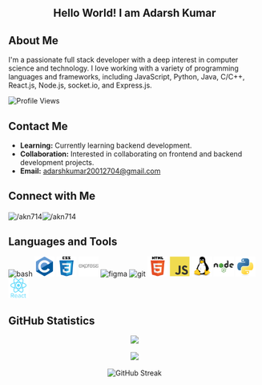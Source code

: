 <h2 align="center">Hello World! I am Adarsh Kumar</h2>

## About Me
I'm a passionate full stack developer with a deep interest in computer science and technology. I love working with a variety of programming languages and frameworks, including JavaScript, Python, Java, C/C++, React.js, Node.js, socket.io, and Express.js.

![Profile Views](https://komarev.com/ghpvc/?username=adarshkumar714&label=Profile%20views&color=0e75b6&style=flat)

## Contact Me
- **Learning:** Currently learning backend development.
- **Collaboration:** Interested in collaborating on frontend and backend development projects.
- **Email:** adarshkumar20012704@gmail.com

## Connect with Me
<p style="display: flex;">
  <a href="https://twitter.com/akn714" target="blank" style="text-decoration: none !important;">
    <img align="center" src="https://about.x.com/content/dam/about-twitter/x/brand-toolkit/logo-black.png.twimg.1920.png" alt="/akn714" height="30" width="40" />
  </a>
  <a href="https://in.linkedin.com/in/akn714" target="blank" style="text-decoration: none;">
    <img align="center" src="https://raw.githubusercontent.com/rahuldkjain/github-profile-readme-generator/master/src/images/icons/Social/linked-in-alt.svg" alt="/akn714" height="30" width="40" />
  </a>
</p>


## Languages and Tools
<p>
  <img src="https://www.vectorlogo.zone/logos/gnu_bash/gnu_bash-icon.svg" alt="bash" width="40" height="40"/>
  <img src="https://raw.githubusercontent.com/devicons/devicon/master/icons/c/c-original.svg" alt="c" width="40" height="40"/>
  <img src="https://raw.githubusercontent.com/devicons/devicon/master/icons/css3/css3-original-wordmark.svg" alt="css3" width="40" height="40"/>
  <img src="https://raw.githubusercontent.com/devicons/devicon/master/icons/express/express-original-wordmark.svg" alt="express" width="40" height="40"/>
  <img src="https://www.vectorlogo.zone/logos/figma/figma-icon.svg" alt="figma" width="40" height="40"/>
  <img src="https://www.vectorlogo.zone/logos/git-scm/git-scm-icon.svg" alt="git" width="40" height="40"/>
  <img src="https://raw.githubusercontent.com/devicons/devicon/master/icons/html5/html5-original-wordmark.svg" alt="html5" width="40" height="40"/>
  <img src="https://raw.githubusercontent.com/devicons/devicon/master/icons/javascript/javascript-original.svg" alt="javascript" width="40" height="40"/>
  <img src="https://raw.githubusercontent.com/devicons/devicon/master/icons/linux/linux-original.svg" alt="linux" width="40" height="40"/>
  <img src="https://raw.githubusercontent.com/devicons/devicon/master/icons/nodejs/nodejs-original-wordmark.svg" alt="nodejs" width="40" height="40"/>
  <img src="https://raw.githubusercontent.com/devicons/devicon/master/icons/python/python-original.svg" alt="python" width="40" height="40"/>
  <img src="https://raw.githubusercontent.com/devicons/devicon/master/icons/react/react-original-wordmark.svg" alt="react" width="40" height="40"/>
</p>

## GitHub Statistics
<p align='center'>
  <img src="https://github-readme-stats.vercel.app/api?username=akn714&count_private=true&show_icons=true&theme=chartreuse-dark" width="400">
</p>

<p align='center'>
  <img src="https://github-readme-stats.vercel.app/api/top-langs/?username=akn714&count_private=true&layout=compact&theme=highcontrast" width="335">
</p>

<p align='center'>
  <img src="https://github-readme-streak-stats.herokuapp.com/?user=akn714&theme=dark&background=000000" alt="GitHub Streak" />
</p>
